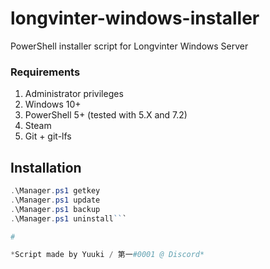 # longvinter-windows-installer
PowerShell installer script for Longvinter Windows Server

### Requirements
1. Administrator privileges
2. Windows 10+
3. PowerShell 5+ (tested with 5.X and 7.2)
4. Steam
5. Git + git-lfs

## Installation
```powershell
.\Manager.ps1 getkey
.\Manager.ps1 update
.\Manager.ps1 backup
.\Manager.ps1 uninstall```

#

*Script made by Yuuki / 第一#0001 @ Discord*